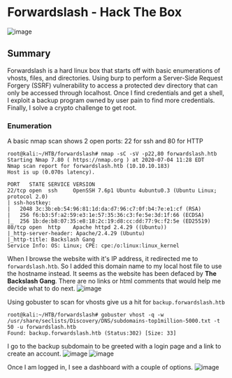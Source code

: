 # Forwardslash - Hack The Box

![image]({{0xtaylur.github.io}}/assets/forwardslash/card.png)

## Summary
Forwardslash is a hard linux box that starts off with basic enumerations of vhosts, files, and directories. Using burp to perform a Server-Side Request Forgery (SSRF) vulnerability to access a protected dev directory that can only be accessed through localhost. Once I find credentials and get a shell, I exploit a backup program owned by user pain to find more credentials. Finally, I solve a crypto challenge to get root.

### Enumeration

A basic nmap scan shows 2 open ports: 22 for ssh and 80 for HTTP
```
root@kali:~/HTB/forwardslash# nmap -sC -sV -p22,80 forwardslash.htb
Starting Nmap 7.80 ( https://nmap.org ) at 2020-07-04 11:28 EDT
Nmap scan report for forwardslash.htb (10.10.10.183)
Host is up (0.070s latency).

PORT   STATE SERVICE VERSION
22/tcp open  ssh     OpenSSH 7.6p1 Ubuntu 4ubuntu0.3 (Ubuntu Linux; protocol 2.0)
| ssh-hostkey: 
|   2048 3c:3b:eb:54:96:81:1d:da:d7:96:c7:0f:b4:7e:e1:cf (RSA)
|   256 f6:b3:5f:a2:59:e3:1e:57:35:36:c3:fe:5e:3d:1f:66 (ECDSA)
|_  256 1b:de:b8:07:35:e8:18:2c:19:d8:cc:dd:77:9c:f2:5e (ED25519)
80/tcp open  http    Apache httpd 2.4.29 ((Ubuntu))
|_http-server-header: Apache/2.4.29 (Ubuntu)
|_http-title: Backslash Gang
Service Info: OS: Linux; CPE: cpe:/o:linux:linux_kernel
```

When I browse the website with it's IP address, it redirected me to `forwardslash.htb`. So I added this domain name to my local host file to use the hostname instead. It seems as the website has been defaced by **The Backslash Gang**. There are no links or html comments that would help me decide what to do next.
![image]({{0xtaylur.github.io}}/assets/forwardslash/webpage.png)

Using gobuster to scan for vhosts give us a hit for `backup.forwardslash.htb`
```
root@kali:~/HTB/forwardslash# gobuster vhost -q -w /usr/share/seclists/Discovery/DNS/subdomains-top1million-5000.txt -t 50 -u forwardslash.htb
Found: backup.forwardslash.htb (Status:302) [Size: 33]
```

I go to the backup subdomain to be greeted with a login page and a link to create an account.
![image]({{0xtaylur.github.io}}/assets/forwardslash/backup_login.png)
![image]({{0xtaylur.github.io}}/assets/forwardslash/signup.png)

Once I am logged in, I see a dashboard with a couple of options.
![image]({{0xtaylur.github.io}}/assets/forwardslash/dashboard.png)
